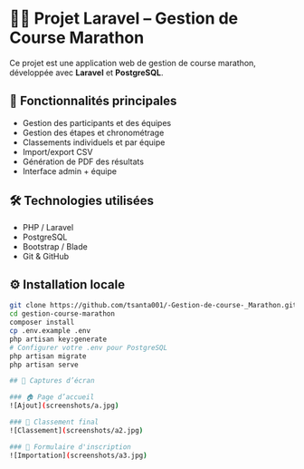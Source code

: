 # 🏃‍♂️ Projet Laravel – Gestion de Course Marathon

Ce projet est une application web de gestion de course marathon, développée avec **Laravel** et **PostgreSQL**.

## 🚀 Fonctionnalités principales

- Gestion des participants et des équipes
- Gestion des étapes et chronométrage
- Classements individuels et par équipe
- Import/export CSV
- Génération de PDF des résultats
- Interface admin + équipe

## 🛠️ Technologies utilisées

- PHP / Laravel
- PostgreSQL
- Bootstrap / Blade
- Git & GitHub

## ⚙️ Installation locale

```bash
git clone https://github.com/tsanta001/-Gestion-de-course-_Marathon.git
cd gestion-course-marathon
composer install
cp .env.example .env
php artisan key:generate
# Configurer votre .env pour PostgreSQL
php artisan migrate
php artisan serve

## 📸 Captures d’écran

### 🏠 Page d’accueil
![Ajout](screenshots/a.jpg)

### 🏁 Classement final
![Classement](screenshots/a2.jpg)

### 📝 Formulaire d'inscription
![Importation](screenshots/a3.jpg)
